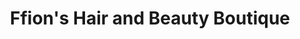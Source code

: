 ---
title: "Ffion's Hair and Beauty Boutique"
url: /birmingham/ffions-hair-and-beauty-boutique/
shop: Friseur
---